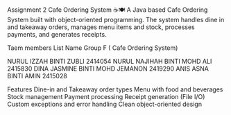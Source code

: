 Assignment 2 Cafe Ordering System ☕🍽️
A Java based Cafe Ordering System built with object-oriented programming. The system handles dine in and takeaway orders, manages menu items and stock, processes payments, and generates receipts.


Taem members
List Name Group F ( Cafe Ordering System)

NURUL IZZAH BINTI ZUBLI 2414054
NURUL NAJIHAH BINTI MOHD ALI 2415830
⁠DINA JASMINE BINTI MOHD JEMANON 2419290
⁠ANIS ASNA BINTI AMIN 2415028

Features
Dine-in and Takeaway order types
Menu with food and beverages
Stock management
Payment processing
Receipt generation (File I/O)
Custom exceptions and error handling
Clean object-oriented design
